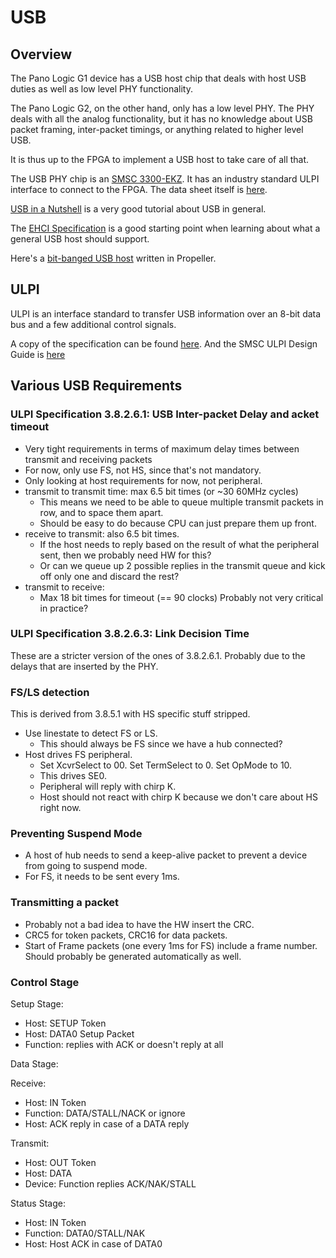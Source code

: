 
# USB

## Overview

The Pano Logic G1 device has a USB host chip that deals with host USB duties as well as low level PHY functionality.

The Pano Logic G2, on the other hand, only has a low level PHY. The PHY deals with all the analog functionality, but
it has no knowledge about USB packet framing, inter-packet timings, or anything related to higher level USB.

It is thus up to the FPGA to implement a USB host to take care of all that.

The USB PHY chip is an [SMSC 3300-EKZ](https://www.microchip.com/wwwproducts/en/USB3300). It has an industry standard
ULPI interface to connect to the FPGA. The data sheet itself is [here](http://ww1.microchip.com/downloads/en/DeviceDoc/00001783C.pdf).

[USB in a Nutshell](https://www.beyondlogic.org/usbnutshell/usb1.shtml) is a very good tutorial about USB in general.

The [EHCI Specification](https://www.intel.com/content/dam/www/public/us/en/documents/technical-specifications/ehci-specification-for-usb.pdf)
is a good starting point when learning about what a general USB host should support.

Here's a [bit-banged USB host](https://github.com/scanlime/propeller-usb-host) written in Propeller.

## ULPI

ULPI is an interface standard to transfer USB information over an 8-bit data bus and a few additional control signals.

A copy of the specification can be found [here](https://www.sparkfun.com/datasheets/Components/SMD/ULPI_v1_1.pdf).
And the SMSC ULPI Design Guide is [here](http://ww1.microchip.com/downloads/en/AppNotes/en562704.pdf)

## Various USB Requirements

### ULPI Specification 3.8.2.6.1: USB Inter-packet Delay and acket timeout

* Very tight requirements in terms of maximum delay times between transmit and receiving packets
* For now, only use FS, not HS, since that's not mandatory.
* Only looking at host requirements for now, not peripheral.
* transmit to transmit time: max 6.5 bit times (or ~30 60MHz cycles)
    * This means we need to be able to queue multiple transmit packets in row, and to space them apart.
    * Should be easy to do because CPU can just prepare them up front.
* receive to transmit: also 6.5 bit times. 
    * If the host needs to reply based on the result of what the peripheral sent, then we probably 
      need HW for this?
    * Or can we queue up 2 possible replies in the transmit queue and kick off only one and discard
      the rest?
* transmit to receive:
    * Max 18 bit times for timeout (== 90 clocks) Probably not very critical in practice?


### ULPI Specification 3.8.2.6.3: Link Decision Time

These are a stricter version of the ones of 3.8.2.6.1. Probably due to the delays that are
inserted by the PHY.

### FS/LS detection

This is derived from 3.8.5.1 with HS specific stuff stripped.

* Use linestate to detect FS or LS.  
    * This should always be FS since we have a hub connected?
* Host drives FS peripheral.
    * Set XcvrSelect to 00. Set TermSelect to 0. Set OpMode to 10.
    * This drives SE0.
    * Peripheral will reply with chirp K.
    * Host should not react with chirp K because we don't care about HS right now.


### Preventing Suspend Mode

* A host of hub needs to send a keep-alive packet to prevent a device from going to suspend mode.
* For FS, it needs to be sent every 1ms.

### Transmitting a packet

* Probably not a bad idea to have the HW insert the CRC.
* CRC5 for token packets, CRC16 for data packets.
* Start of Frame packets (one every 1ms for FS) include a frame number.
  Should probably be generated automatically as well.

### Control Stage

Setup Stage:
* Host: SETUP Token
* Host: DATA0 Setup Packet
* Function: replies with ACK or doesn't reply at all

Data Stage:

Receive:
* Host: IN Token
* Function: DATA/STALL/NACK or ignore
* Host: ACK reply in case of a DATA reply

Transmit:
* Host: OUT Token
* Host: DATA
* Device: Function replies ACK/NAK/STALL

Status Stage:
* Host: IN Token
* Function: DATA0/STALL/NAK
* Host: Host ACK in case of DATA0

